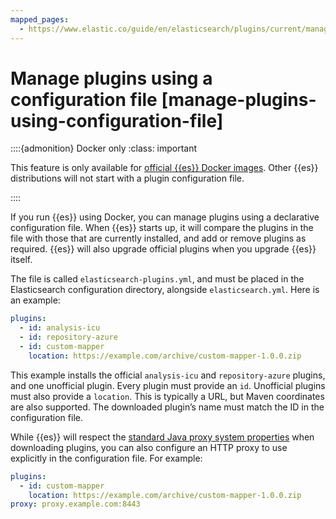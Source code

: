 ```yaml
---
mapped_pages:
  - https://www.elastic.co/guide/en/elasticsearch/plugins/current/manage-plugins-using-configuration-file.html
---
```


# Manage plugins using a configuration file [manage-plugins-using-configuration-file]

::::{admonition} Docker only
:class: important

This feature is only available for [official {{es}} Docker images](https://www.docker.elastic.co/). Other {{es}} distributions will not start with a plugin configuration file.

::::


If you run {{es}} using Docker, you can manage plugins using a declarative configuration file. When {{es}} starts up, it will compare the plugins in the file with those that are currently installed, and add or remove plugins as required. {{es}} will also upgrade official plugins when you upgrade {{es}} itself.

The file is called `elasticsearch-plugins.yml`, and must be placed in the Elasticsearch configuration directory, alongside `elasticsearch.yml`. Here is an example:

```yaml
plugins:
  - id: analysis-icu
  - id: repository-azure
  - id: custom-mapper
    location: https://example.com/archive/custom-mapper-1.0.0.zip
```

This example installs the official `analysis-icu` and `repository-azure` plugins, and one unofficial plugin. Every plugin must provide an `id`. Unofficial plugins must also provide a `location`. This is typically a URL, but Maven coordinates are also supported. The downloaded plugin’s name must match the ID in the configuration file.

While {{es}} will respect the [standard Java proxy system properties](https://docs.oracle.com/javase/8/docs/technotes/guides/net/proxies.md) when downloading plugins, you can also configure an HTTP proxy to use explicitly in the configuration file. For example:

```yaml
plugins:
  - id: custom-mapper
    location: https://example.com/archive/custom-mapper-1.0.0.zip
proxy: proxy.example.com:8443
```

